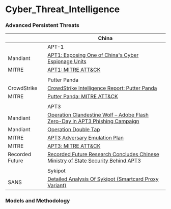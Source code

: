 # Cyber_Threat_Intelligence

### [](#apts) Advanced Persistent Threats
| | China |
| --- | --- |
| | APT-1 |
| Mandiant | [APT1: Exposing One of China's Cyber Espionage Units ](https://www.mandiant.com/sites/default/files/2021-09/mandiant-apt1-report.pdf) |
| MITRE | [APT1: MITRE ATT&CK ](https://attack.mitre.org/groups/G0006/) |
| | |
| | Putter Panda |
| CrowdStrike | [ CrowdStrike Intelligence Report: Putter Panda ](https://cdn0.vox-cdn.com/assets/4589853/crowdstrike-intelligence-report-putter-panda.original.pdf) |
| MITRE | [Putter Panda: MITRE ATT&CK ](https://attack.mitre.org/groups/G0024/) |
| | |
| | APT3 |
| Mandiant | [ Operation Clandestine Wolf – Adobe Flash Zero-Day in APT3 Phishing Campaign ](https://www.mandiant.com/resources/blog/operation-clandestine-wolf-adobe-flash-zero-day) |
| Mandiant | [ Operation Double Tap ](https://www.mandiant.com/resources/blog/operation-doubletap) |
| MITRE | [ APT3 Adversary Emulation Plan ](https://attack.mitre.org/docs/APT3_Adversary_Emulation_Plan.pdf) |
| MITRE | [APT3: MITRE ATT&CK ](https://attack.mitre.org/groups/G0022/) |
| Recorded Future | [ Recorded Future Research Concludes Chinese Ministry of State Security Behind APT3 ](https://www.recordedfuture.com/chinese-mss-behind-apt3) |
| | |
| | Sykipot|
| SANS | [ Detailed Analysis Of Sykipot (Smartcard Proxy Variant) ](https://sansorg.egnyte.com/dl/aeWhtU8PVW) |


### [](#methodology) Models and Methodology
